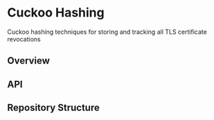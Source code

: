 # Cuckoo Hashing
Cuckoo hashing techniques for storing and tracking all TLS certificate revocations

## Overview

## API

## Repository Structure
